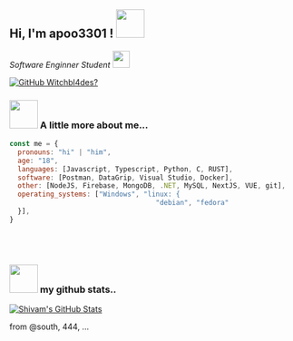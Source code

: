 <h2> Hi, I'm apoo3301 ! <img src="https://media.giphy.com/media/mGcNjsfWAjY5AEZNw6/giphy.gif" width="50"></h2>
<p><em>Software Enginner Student <img src="https://media.giphy.com/media/fYSnHlufseco8Fh93Z/giphy.gif" width="30"></br> 
</em></p>

[![GitHub Witchbl4des?](https://img.shields.io/github/followers/apoolww?label=follow&style=social)]()


### <img src="https://media.giphy.com/media/VgCDAzcKvsR6OM0uWg/giphy.gif" width="50"> A little more about me...  

```javascript
const me = {
  pronouns: "hi" | "him",
  age: "18",
  languages: [Javascript, Typescript, Python, C, RUST],
  software: [Postman, DataGrip, Visual Studio, Docker],
  other: [NodeJS, Firebase, MongoDB, .NET, MySQL, NextJS, VUE, git],
  operating_systems: ["Windows", "linux: {
                                    "debian", "fedora"
  }],
}
```
<br/><br/>
### <img src="https://media.giphy.com/media/VgCDAzcKvsR6OM0uWg/giphy.gif" width="50"> my github stats..  
[![Shivam's GitHub Stats](https://github-readme-stats.vercel.app/api?username=apoolww&show_icons=true)](https://github.com/apoolww)

from @south, 444, ...
